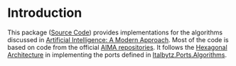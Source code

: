 # Introduction

This
package ([Source Code](https://github.com/Italbytz/nuget-adapters-algorithms-ai))
provides implementations for the algorithms discussed
in [Artificial Intelligence: A Modern Approach](http://aima.cs.berkeley.edu).
Most of the code is based on code from the
official [AIMA repositories](https://github.com/aimacode). It follows
the [Hexagonal Architecture](https://alistair.cockburn.us/hexagonal-architecture/)
in implementing the ports defined
in [Italbytz.Ports.Algorithms](https://github.com/Italbytz/nuget-ports-algorithms-ai).